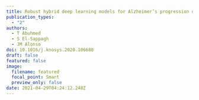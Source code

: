 ```yaml
---
title: Robust hybrid deep learning models for Alzheimer’s progression detection
publication_types:
  - "2"
authors:
  - T Abuhmed
  - S El-Sappagh
  - JM Alonso
doi: 10.1016/j.knosys.2020.106688
draft: false
featured: false
image:
  filename: featured
  focal_point: Smart
  preview_only: false
date: 2021-04-29T04:24:12.248Z
---
```

